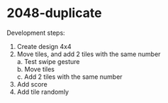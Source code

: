 # 2048-duplicate

Development steps:  
1. Create design 4x4  
2. Move tiles, and add 2 tiles with the same number  
a. Test swipe gesture  
b. Move tiles  
c. Add 2 tiles with the same number  
3. Add score  
4. Add tile randomly